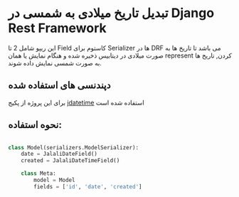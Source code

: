 # تبدیل تاریخ میلادی به شمسی در Django Rest Framework
این ریپو شامل 2 تا Field کاستوم برای Serializer ها در DRF می باشد تا تاریخ ها به صورت میلادی در دیتابیس ذخیره شده و هنگام نمایش یا همان represent کردن, تاریخ ها به صورت شمسی نمایش داده شوند.

## دپندنسی های استفاده شده
برای این پروژه از پکیج [jdatetime](https://pypi.org/project/jdatetime/) استفاده شده است

## نحوه استفاده:
```python

class Model(serializers.ModelSerializer):
    date = JalaliDateField()
    created = JalaliDateTimeField()

    class Meta:
        model = Model
        fields = ['id', 'date', 'created']

```
